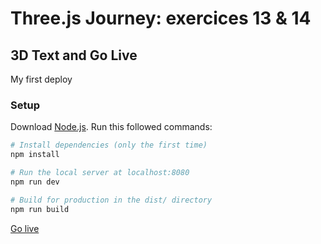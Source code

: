 # Three.js Journey: exercices 13 & 14
## 3D Text and Go Live

My first deploy

### Setup
Download [Node.js](https://3d-text-amber.vercel.app/).
Run this followed commands:

``` bash
# Install dependencies (only the first time)
npm install

# Run the local server at localhost:8080
npm run dev

# Build for production in the dist/ directory
npm run build
```

[Go live](https://nodejs.org/en/download/)
